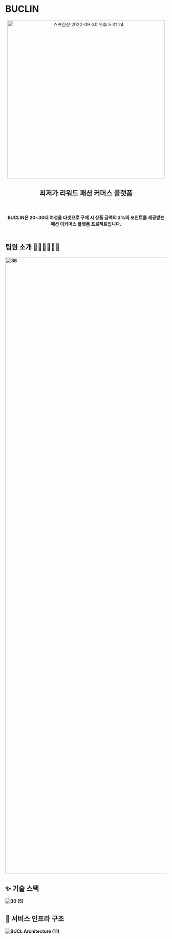 # BUCLIN
<div align=center>
  <img width="492" alt="스크린샷 2022-09-30 오후 5 31 24" src="https://github.com/Freeder-corp/.github/assets/59727077/ff5b83b6-f954-4e88-b81d-0881122530ee">
  <h2> 최저가 리워드 패션 커머스 플랫폼 </h2>
  <br>
  <br>
  <strong>BUCLIN은 20~30대 여성을 타겟으로 구매 시 상품 금액의 3%의 포인트를 제공받는 
  <br>
  패션 이커머스 플랫폼 프로젝트입니다.
  <br>
  <br>


</div>

## 팀원 소개 👩🏻‍💻🧑🏻‍💻
<img width="1920" alt="36" src="https://github.com/Freeder-corp/.github/assets/59727077/8cdb7e6d-8709-4038-95c5-96c67c8f7589">


<br>

## ✨ 기술 스택 
![30 (5)](https://github.com/Freeder-corp/.github/assets/59727077/eeca083b-2bc5-448a-a006-a497cc1ce7a2)




## 🦉 서비스 인프라 구조
![BUCL Architecture (11)](https://github.com/Freeder-corp/.github/assets/59727077/6318cff4-7048-4c83-955d-649fada3b431)

  


